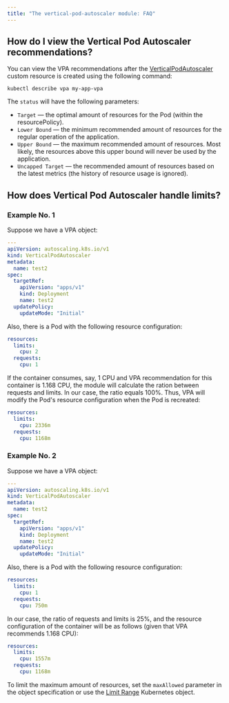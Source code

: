 ```yaml
---
title: "The vertical-pod-autoscaler module: FAQ"
---
```


## How do I view the Vertical Pod Autoscaler recommendations?

You can view the VPA recommendations after the [VerticalPodAutoscaler](cr.html#verticalpodautoscaler) custom resource is created using the following command:

```shell
kubectl describe vpa my-app-vpa
```

The `status` will have the following parameters:
- `Target` — the optimal amount of resources for the Pod (within the resourcePolicy).
- `Lower Bound` — the minimum recommended amount of resources for the regular operation of the application.
- `Upper Bound` — the maximum recommended amount of resources. Most likely, the resources above this upper bound will never be used by the application.
- `Uncapped Target` — the recommended amount of resources based on the latest metrics (the history of resource usage is ignored).

## How does Vertical Pod Autoscaler handle limits?

### Example No. 1

Suppose we have a VPA object:

```yaml
---
apiVersion: autoscaling.k8s.io/v1
kind: VerticalPodAutoscaler
metadata:
  name: test2
spec:
  targetRef:
    apiVersion: "apps/v1"
    kind: Deployment
    name: test2
  updatePolicy:
    updateMode: "Initial"
```

Also, there is a Pod with the following resource configuration:

```yaml
resources:
  limits:
    cpu: 2
  requests:
    cpu: 1
```

If the container consumes, say, 1 CPU and VPA recommendation for this container is 1.168 CPU, the module will calculate the ration between requests and limits. In our case, the ratio equals 100%.
Thus, VPA will modify the Pod's resource configuration when the Pod is recreated:

```yaml
resources:
  limits:
    cpu: 2336m
  requests:
    cpu: 1168m
```

### Example No. 2

Suppose we have a VPA object:

```yaml
---
apiVersion: autoscaling.k8s.io/v1
kind: VerticalPodAutoscaler
metadata:
  name: test2
spec:
  targetRef:
    apiVersion: "apps/v1"
    kind: Deployment
    name: test2
  updatePolicy:
    updateMode: "Initial"
```

Also, there is a Pod with the following resource configuration:

```yaml
resources:
  limits:
    cpu: 1
  requests:
    cpu: 750m
```

In our case, the ratio of requests and limits is 25%, and the resource configuration of the container will be as follows (given that VPA recommends 1.168 CPU):

```yaml
resources:
  limits:
    cpu: 1557m
  requests:
    cpu: 1168m
```

To limit the maximum amount of resources, set the `maxAllowed` parameter in the object specification or use the [Limit Range](https://kubernetes.io/docs/tasks/administer-cluster/manage-resources/memory-default-namespace/) Kubernetes object.
